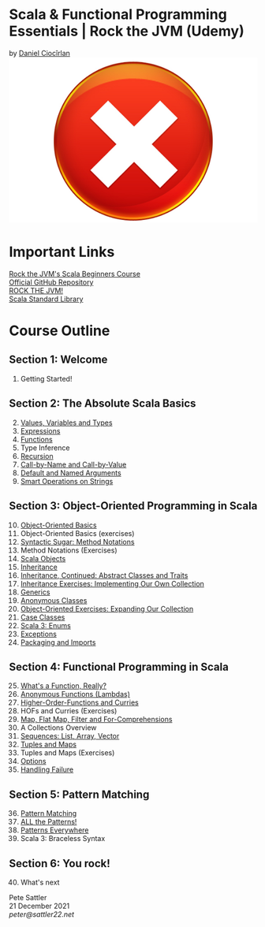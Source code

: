 # Scala &amp; Functional Programming Essentials | Rock the JVM (Udemy)
by [Daniel Ciocîrlan](https://www.udemy.com/user/daniel-ciocirlan/)
![Udemy Certificate](/images/certificate.jpg)

# Important Links

[Rock the JVM's Scala Beginners Course](https://www.udemy.com/course/rock-the-jvm-scala-for-beginners/)  
[Official GitHub Repository](https://github.com/rockthejvm/udemy-scala-beginners)  
[ROCK THE JVM!](https://rockthejvm.com)  
[Scala Standard Library](https://www.scala-lang.org/api/current)

# Course Outline

## Section 1: Welcome

1. Getting Started!

## Section 2: The Absolute Scala Basics

2. [Values, Variables and Types](/src/main/scala/net/sattler22/lectures/part1basics/ValuesVariablesTypes.scala)
3. [Expressions](/src/main/scala/net/sattler22/lectures/part1basics/Expressions.scala)
4. [Functions](/src/main/scala/net/sattler22/lectures/part1basics/Functions.scala)
5. Type Inference
6. [Recursion](/src/main/scala/net/sattler22/lectures/part1basics/Recursion.scala)
7. [Call-by-Name and Call-by-Value](/src/main/scala/net/sattler22/lectures/part1basics/CBNvsCBV.scala)
8. [Default and Named Arguments](/src/main/scala/net/sattler22/lectures/part1basics/DefaultArgs.scala)
9. [Smart Operations on Strings](/src/main/scala/net/sattler22/lectures/part1basics/StringOps.scala)

## Section 3: Object-Oriented Programming in Scala

10. [Object-Oriented Basics](/src/main/scala/net/sattler22/lectures/part2oop/OOBasics.scala)
11. Object-Oriented Basics (exercises)
12. [Syntactic Sugar: Method Notations](/src/main/scala/net/sattler22/lectures/part2oop/MethodNotations.scala)
13. Method Notations (Exercises)
14. [Scala Objects](/src/main/scala/net/sattler22/lectures/part2oop/Objects.scala)
15. [Inheritance](/src/main/scala/net/sattler22/lectures/part2oop/Inheritance.scala)
16. [Inheritance, Continued: Abstract Classes and Traits](/src/main/scala/net/sattler22/lectures/part2oop/AbstractDataTypes.scala)
17. [Inheritance Exercises: Implementing Our Own Collection](/src/main/scala/net/sattler22/exercises/MyList.scala)
18. [Generics](/src/main/scala/net/sattler22/lectures/part2oop/Generics.scala)
19. [Anonymous Classes](/src/main/scala/net/sattler22/lectures/part2oop/AnonymousClasses.scala)
20. [Object-Oriented Exercises: Expanding Our Collection](/src/main/scala/net/sattler22/exercises/MyList.scala)
21. [Case Classes](/src/main/scala/net/sattler22/lectures/part2oop/CaseClasses.scala)
22. [Scala 3: Enums](/src/main/scala/net/sattler22/lectures/part2oop/Enums.scala)
23. [Exceptions](/src/main/scala/net/sattler22/lectures/part2oop/Exceptions.scala)
24. [Packaging and Imports](/src/main/scala/net/sattler22/lectures/part2oop/PackagingAndImports.scala)

## Section 4: Functional Programming in Scala

25. [What's a Function, Really?](/src/main/scala/net/sattler22/lectures/part3fp/WhatsAFunction.scala)
26. [Anonymous Functions (Lambdas)](/src/main/scala/net/sattler22/lectures/part3fp/AnonymousFunctions.scala)
27. [Higher-Order-Functions and Curries](/src/main/scala/net/sattler22/lectures/part3fp/HOFsCurries.scala)
28. HOFs and Curries (Exercises)
29. [Map, Flat Map, Filter and For-Comprehensions](/src/main/scala/net/sattler22/lectures/part3fp/MapFlatmapFilterForComprehensions.scala)
30. A Collections Overview
31. [Sequences: List, Array, Vector](/src/main/scala/net/sattler22/lectures/part3fp/Sequences.scala)
32. [Tuples and Maps](/src/main/scala/net/sattler22/lectures/part3fp/TuplesAndMaps.scala)
33. Tuples and Maps (Exercises)
34. [Options](/src/main/scala/net/sattler22/lectures/part3fp/Options.scala)
35. [Handling Failure](/src/main/scala/net/sattler22/lectures/part3fp/HandlingFailure.scala)

## Section 5: Pattern Matching

36. [Pattern Matching](/src/main/scala/net/sattler22/lectures/part4pm/PatternMatching.scala)
37. [ALL the Patterns!](/src/main/scala/net/sattler22/lectures/part4pm/AllThePatterns.scala)
38. [Patterns Everywhere](/src/main/scala/net/sattler22/lectures/part4pm/PatternsEverywhere.scala)
39. Scala 3: Braceless Syntax

## Section 6: You rock!
40. What's next

Pete Sattler  
21 December 2021  
_peter@sattler22.net_

